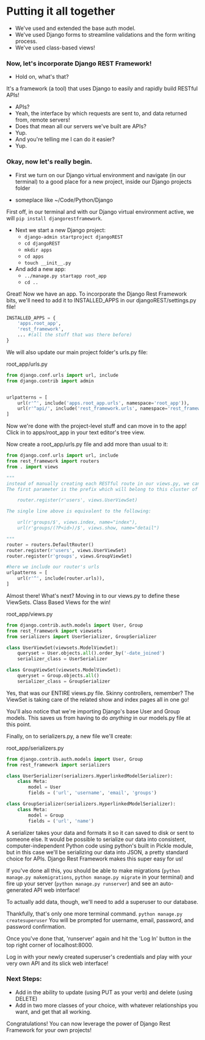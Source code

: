 # Putting it all together

- We've used and extended the base auth model.
- We've used Django forms to streamline validations and the form writing process.
- We've used class-based views!

### Now, let's incorporate Django REST Framework!

- Hold on, what's that?

It's a framework (a tool)
that uses Django
to easily and rapidly
build RESTful APIs!

- APIs?
 - Yeah, the interface by which requests are sent to, and data returned from, remote servers!
- Does that mean all our servers we've built are APIs?
 - Yup.
- And you're telling me I can do it easier?
 - Yup.

### Okay, now let's really begin.
- First we turn on our Django virtual environment and navigate (in our terminal) to a good place for a new project, inside our Django projects folder

 - someplace like ~/Code/Python/Django

 First off, in our terminal and with our Django virtual environment active, we will `pip install djangorestframework`.


- Next we start a new Django project:
	- `django-admin startproject djangoREST`
	- `cd djangoREST`
	- `mkdir apps`
	- `cd apps`
	- `touch __init__.py`
- And add a new app:
	- `../manage.py startapp root_app`
	- `cd ..`

Great! Now we have an app. To incorporate the Django Rest Framework bits, we'll need to add it to INSTALLED_APPS in our djangoREST/settings.py file!

```python
INSTALLED_APPS = {
	'apps.root_app',
	'rest_framework',
	... #(all the stuff that was there before)
}
```

We will also update our main project folder's urls.py file:

root_app/urls.py
```python
from django.conf.urls import url, include
from django.contrib import admin


urlpatterns = [
	url(r'^', include('apps.root_app.urls', namespace='root_app')),
	url(r'^api/', include('rest_framework.urls', namespace='rest_framework')),
]
```

Now we're done with the project-level stuff and can move in to the app! Click in to apps/root_app in your text editor's tree view.

Now create a root_app/urls.py file and add more than usual to it:

```python
from django.conf.urls import url, include
from rest_framework import routers
from . import views

"""
instead of manually creating each RESTful route in our views.py, we can import rest_framework's routers, which will set all of that up for us in one line.
The first parameter is the prefix which will belong to this cluster of urls. The second parameter, the ViewSet, is the collection of methods which provide the functionality.

	router.register(r'users', views.UserViewSet)

The single line above is equivalent to the following:

	url(r'groups/$', views.index, name="index"),
	url(r'groups/(?P<id>)/$', views.show, name="detail")

"""
router = routers.DefaultRouter()
router.register(r'users', views.UserViewSet)
router.register(r'groups', views.GroupViewSet)

#here we include our router's urls
urlpatterns = [
	url(r'^', include(router.urls)),
]

```

Almost there! What's next? Moving in to our views.py to define these ViewSets. Class Based Views for the win!

root_app/views.py
```python
from django.contrib.auth.models import User, Group
from rest_framework import viewsets
from serializers import UserSerializer, GroupSerializer

class UserViewSet(viewsets.ModelViewSet):
	queryset = User.objects.all().order_by('-date_joined')
	serializer_class = UserSerializer

class GroupViewSet(viewsets.ModelViewSet):
	queryset = Group.objects.all()
	serializer_class = GroupSerializer
```

Yes, that was our ENTIRE views.py file. Skinny controllers, remember? The ViewSet is taking care of the related show and index pages all in one go!

You'll also notice that we're importing Django's base User and Group models. This saves us from having to do _anything_ in our models.py file at this point.

Finally, on to serializers.py, a new file we'll create:

root_app/serializers.py
```python
from django.contrib.auth.models import User, Group
from rest_framework import serializers

class UserSerializer(serializers.HyperlinkedModelSerializer):
	class Meta:
		model = User
		fields = ('url', 'username', 'email', 'groups')

class GroupSerializer(serializers.HyperlinkedModelSerializer):
	class Meta:
		model = Group
		fields = ('url', 'name')

```

A serializer takes your data and formats it so it can saved to disk or sent to someone else. It would be possible to serialize our data into consistent, computer-independent Python code using python's built in Pickle module, but in this case we'll be serializing our data into JSON, a pretty standard choice for APIs. Django Rest Framework makes this super easy for us!

If you've done all this, you should be able to make migrations (`python manage.py makemigrations`, `python manage.py migrate` in your terminal) and fire up your server (`python manage.py runserver`) and see an auto-generated API web interface!

To actually add data, though, we'll need to add a superuser to our database.

Thankfully, that's only one more terminal command.
`python manage.py createsuperuser`
You will be prompted for username, email, password, and password confirmation.

Once you've done that, 'runserver' again and hit the 'Log In' button in the top right corner of localhost:8000.

Log in with your newly created superuser's credentials and play with your very own API and its slick web interface!

### Next Steps:

- Add in the ability to update (using PUT as your verb) and delete (using DELETE)
- Add in two more classes of your choice, with whatever relationships you want, and get that all working.

Congratulations! You can now leverage the power of Django Rest Framework for your own projects!
